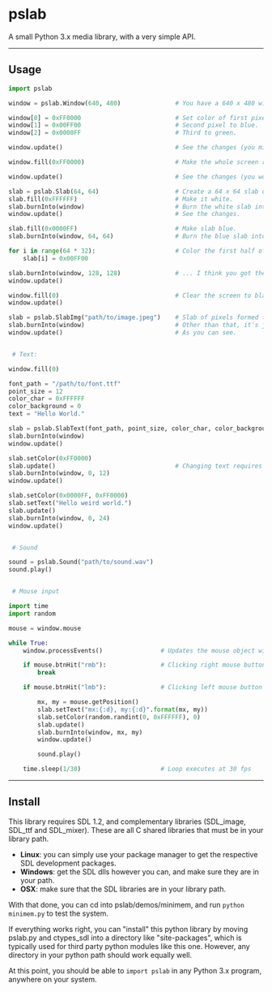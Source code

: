 pslab
=====

A small Python 3.x media library, with a very simple API.

---

Usage
-----

```py
import pslab

window = pslab.Window(640, 480)               # You have a 640 x 480 window.

window[0] = 0xFF0000                          # Set color of first pixel to red.
window[1] = 0x00FF00                          # Second pixel to blue.
window[2] = 0x0000FF                          # Third to green.

window.update()                               # See the changes (you might have to squint).

window.fill(0xFF0000)                         # Make the whole screen red.

window.update()                               # See the changes (you won't have to squint this time).

slab = pslab.Slab(64, 64)                     # Create a 64 x 64 slab of pixels (black by default).
slab.fill(0xFFFFFF)                           # Make it white.
slab.burnInto(window)                         # Burn the white slab into the red window, at origin.
window.update()                               # See the changes.

slab.fill(0x0000FF)                           # Make slab blue.
slab.burnInto(window, 64, 64)                 # Burn the blue slab into the red window, at x:64, y:64.

for i in range(64 * 32):                      # Color the first half of the slab green.
	slab[i] = 0x00FF00

slab.burnInto(window, 128, 128)               # ... I think you got the idea.
window.update()

window.fill(0)                                # Clear the screen to black.
window.update()

slab = pslab.SlabImg("path/to/image.jpeg")    # Slab of pixels formed from an image.
slab.burnInto(window)                         # Other than that, it's just a regular slab.
window.update()                               # As you can see.


 # Text:

window.fill(0)

font_path = "/path/to/font.ttf"
point_size = 12
color_char = 0xFFFFFF
color_background = 0
text = "Hello World."

slab = pslab.SlabText(font_path, point_size, color_char, color_background, text)
slab.burnInto(window)
window.update()

slab.setColor(0xFF0000)
slab.update()                                 # Changing text requires update - text is rendered to slab.
slab.burnInto(window, 0, 12)
window.update()

slab.setColor(0x0000FF, 0xFF0000)
slab.setText("Hello weird world.")
slab.update()
slab.burnInto(window, 0, 24)
window.update()


 # Sound

sound = pslab.Sound("path/to/sound.wav")
sound.play()


 # Mouse input

import time
import random

mouse = window.mouse

while True:
	window.processEvents()                # Updates the mouse object with relevant data

	if mouse.btnHit("rmb"):               # Clicking right mouse button breaks loop
		break

	if mouse.btnHit("lmb"):               # Clicking left mouse button marks the coordinate

		mx, my = mouse.getPosition()
		slab.setText("mx:{:d}, my:{:d}".format(mx, my))
		slab.setColor(random.randint(0, 0xFFFFFF), 0)
		slab.update()
		slab.burnInto(window, mx, my)
		window.update()

		sound.play()

	time.sleep(1/30)                      # Loop executes at 30 fps
```

---

Install
-------

This library requires SDL 1.2, and complementary libraries (SDL_image, SDL_ttf and SDL_mixer). These are all C shared libraries that must be in your library path.

* __Linux__: you can simply use your package manager to get the respective SDL development packages.
* __Windows__: get the SDL dlls however you can, and make sure they are in your path.
* __OSX__: make sure that the SDL libraries are in your library path.

With that done, you can cd into pslab/demos/minimem, and run `python minimem.py` to test the system.

If everything works right, you can "install" this python library by moving pslab.py and ctypes_sdl into a directory like "site-packages", which is typically used for third party python modules like this one. However, any directory in your python path should work equally well.

At this point, you should be able to `import pslab` in any Python 3.x program, anywhere on your system.
